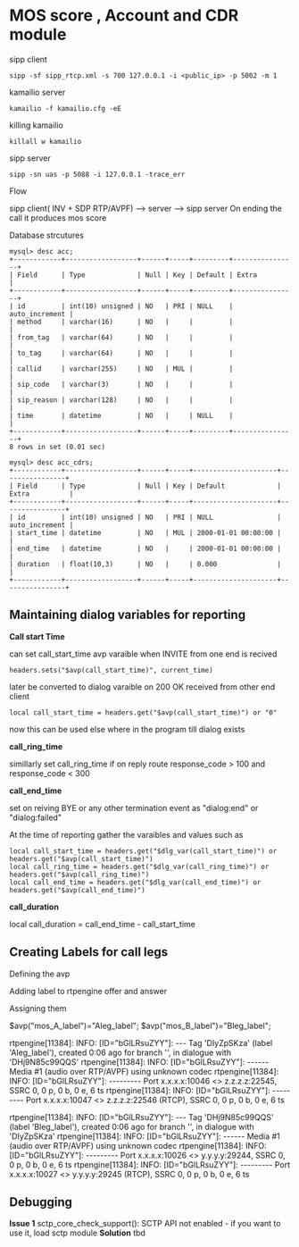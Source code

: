 # MOS score , Account and CDR module 

sipp client 
```
sipp -sf sipp_rtcp.xml -s 700 127.0.0.1 -i <public_ip> -p 5002 -m 1 
```

kamailio server 
```
kamailio -f kamailio.cfg -eE
```
killing kamailio 
```
killall w kamailio
```

sipp server 
```
sipp -sn uas -p 5088 -i 127.0.0.1 -trace_err
```

Flow 

sipp client( INV + SDP RTP/AVPF) --> server --> sipp server 
On ending the call it produces mos score 


Database strcutures 
```
mysql> desc acc;
+------------+------------------+------+-----+---------+----------------+
| Field      | Type             | Null | Key | Default | Extra          |
+------------+------------------+------+-----+---------+----------------+
| id         | int(10) unsigned | NO   | PRI | NULL    | auto_increment |
| method     | varchar(16)      | NO   |     |         |                |
| from_tag   | varchar(64)      | NO   |     |         |                |
| to_tag     | varchar(64)      | NO   |     |         |                |
| callid     | varchar(255)     | NO   | MUL |         |                |
| sip_code   | varchar(3)       | NO   |     |         |                |
| sip_reason | varchar(128)     | NO   |     |         |                |
| time       | datetime         | NO   |     | NULL    |                |
+------------+------------------+------+-----+---------+----------------+
8 rows in set (0.01 sec)
```
```
mysql> desc acc_cdrs;
+------------+------------------+------+-----+---------------------+----------------+
| Field      | Type             | Null | Key | Default             | Extra          |
+------------+------------------+------+-----+---------------------+----------------+
| id         | int(10) unsigned | NO   | PRI | NULL                | auto_increment |
| start_time | datetime         | NO   | MUL | 2000-01-01 00:00:00 |                |
| end_time   | datetime         | NO   |     | 2000-01-01 00:00:00 |                |
| duration   | float(10,3)      | NO   |     | 0.000               |                |
+------------+------------------+------+-----+---------------------+----------------+
```

## Maintaining dialog variables for reporting 

**Call start Time**

can set call_start_time avp varaible when INVITE from one end is recived 
```
headers.sets("$avp(call_start_time)", current_time)
```
later be converted to dialog varaible on 200 OK received from other end client 
```
local call_start_time = headers.get("$avp(call_start_time)") or "0"
```
now this can be used else where in the program till dialog exists 

**call_ring_time**

simillarly set call_ring_time if on reply route response_code > 100 and response_code < 300

**call_end_time**

set on reiving BYE or any other termination event as "dialog:end" or "dialog:failed"

At the time of reporting gather the varaibles and values such as 
```
local call_start_time = headers.get("$dlg_var(call_start_time)") or headers.get("$avp(call_start_time)") 
local call_ring_time = headers.get("$dlg_var(call_ring_time)") or headers.get("$avp(call_ring_time)") 
local call_end_time = headers.get("$dlg_var(call_end_time)") or headers.get("$avp(call_end_time)") 
```

**call_duration**

local call_duration = call_end_time - call_start_time 

## Creating Labels for call legs 

Defining the avp 


Adding label to rtpengine offer and answer 


Assigning them 

$avp("mos_A_label")="Aleg_label";
$avp("mos_B_label")="Bleg_label";

rtpengine[11384]: INFO: [ID="bGlLRsuZYY"]: --- Tag 'DIyZpSKza' (label 'Aleg_label'), created 0:06 ago for branch '', in dialogue with 'DHj9N85c99QQS'
rtpengine[11384]: INFO: [ID="bGlLRsuZYY"]: ------ Media #1 (audio over RTP/AVPF) using unknown codec
rtpengine[11384]: INFO: [ID="bGlLRsuZYY"]: --------- Port   x.x.x.x:10046 <>  z.z.z.z:22545, SSRC 0, 0 p, 0 b, 0 e, 6 ts
rtpengine[11384]: INFO: [ID="bGlLRsuZYY"]: --------- Port   x.x.x.x:10047 <>  z.z.z.z:22546 (RTCP), SSRC 0, 0 p, 0 b, 0 e, 6 ts

rtpengine[11384]: INFO: [ID="bGlLRsuZYY"]: --- Tag 'DHj9N85c99QQS' (label 'Bleg_label'), created 0:06 ago for branch '', in dialogue with 'DIyZpSKza'
rtpengine[11384]: INFO: [ID="bGlLRsuZYY"]: ------ Media #1 (audio over RTP/AVPF) using unknown codec
rtpengine[11384]: INFO: [ID="bGlLRsuZYY"]: --------- Port   x.x.x.x:10026 <>    y.y.y.y:29244, SSRC 0, 0 p, 0 b, 0 e, 6 ts
rtpengine[11384]: INFO: [ID="bGlLRsuZYY"]: --------- Port   x.x.x.x:10027 <>    y.y.y.y:29245 (RTCP), SSRC 0, 0 p, 0 b, 0 e, 6 ts

## Debugging

**Issue 1** sctp_core_check_support(): SCTP API not enabled - if you want to use it, load sctp module
**Solution** tbd
